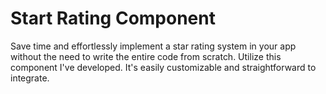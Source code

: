 # Start Rating Component

Save time and effortlessly implement a star rating system in your app without the need to write the entire code from scratch. Utilize this component I've developed. It's easily customizable and straightforward to integrate.
